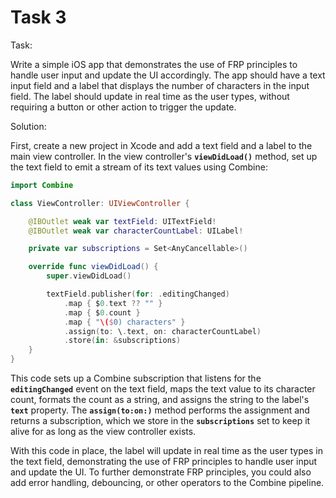 # Task 3

Task:

Write a simple iOS app that demonstrates the use of FRP principles to handle
user input and update the UI accordingly. The app should have a text input field
and a label that displays the number of characters in the input field. The label
should update in real time as the user types, without requiring a button or
other action to trigger the update.

Solution:

First, create a new project in Xcode and add a text field and a label to the
main view controller. In the view controller's **`viewDidLoad()`** method, set
up the text field to emit a stream of its text values using Combine:

```swift
import Combine

class ViewController: UIViewController {

    @IBOutlet weak var textField: UITextField!
    @IBOutlet weak var characterCountLabel: UILabel!

    private var subscriptions = Set<AnyCancellable>()

    override func viewDidLoad() {
        super.viewDidLoad()

        textField.publisher(for: .editingChanged)
            .map { $0.text ?? "" }
            .map { $0.count }
            .map { "\($0) characters" }
            .assign(to: \.text, on: characterCountLabel)
            .store(in: &subscriptions)
    }
}
```

This code sets up a Combine subscription that listens for the
**`editingChanged`** event on the text field, maps the text value to its
character count, formats the count as a string, and assigns the string to the
label's **`text`** property. The **`assign(to:on:)`** method performs the
assignment and returns a subscription, which we store in the **`subscriptions`**
set to keep it alive for as long as the view controller exists.

With this code in place, the label will update in real time as the user types in
the text field, demonstrating the use of FRP principles to handle user input and
update the UI. To further demonstrate FRP principles, you could also add error
handling, debouncing, or other operators to the Combine pipeline.
